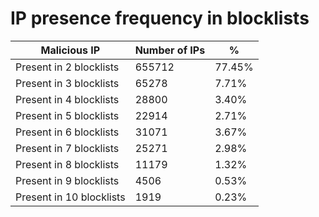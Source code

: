 # IP presence frequency in blocklists
| Malicious IP | Number of IPs | % |
|----|----|----|
| Present in 2 blocklists | 655712 | 77.45% |
| Present in 3 blocklists | 65278 | 7.71% |
| Present in 4 blocklists | 28800 | 3.40% |
| Present in 5 blocklists | 22914 | 2.71% |
| Present in 6 blocklists | 31071 | 3.67% |
| Present in 7 blocklists | 25271 | 2.98% |
| Present in 8 blocklists | 11179 | 1.32% |
| Present in 9 blocklists | 4506 | 0.53% |
| Present in 10 blocklists | 1919 | 0.23% |
